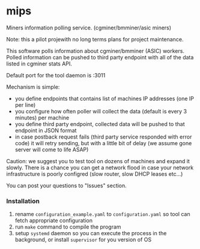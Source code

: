 # mips
Miners information polling service. (cgminer/bmminer/asic miners)

Note: this a pilot projewith no long terms plans for project maintenance.

This software polls information about cgminer/bmminer (ASIC) workers.
Polled information can be pushed to third party endpoint with all of the data listed in cgminer stats API.

Default port for the tool daemon is :3011

Mechanism is simple:
- you define endpoints that contains list of machines IP addresses (one IP per line)
- you configure how often poller will collect the data (default is every 3 minutes) per machine
- you define third party endpoint, collected data will be pushed to that endpoint in JSON format
- in case postback request fails (third party service responded with error code) it will retry sending, but with a little bit of delay (we assume gone server will come to life ASAP)

Caution: we suggest you to test tool on dozens of machines and expand it slowly. There is a chance you can get a network flood
in case your network infrastructure is poorly configred (slow router, slow DHCP leases etc...)

You can post your questions to "Issues" section.

### Installation
1. rename `configuration_example.yaml` to `configuration.yaml` so tool can fetch appropriate configuration
2. run `make` command to compile the program
3. setup `systemd` daemon so you can execute the process in the background, or install `supervisor` for you version of OS